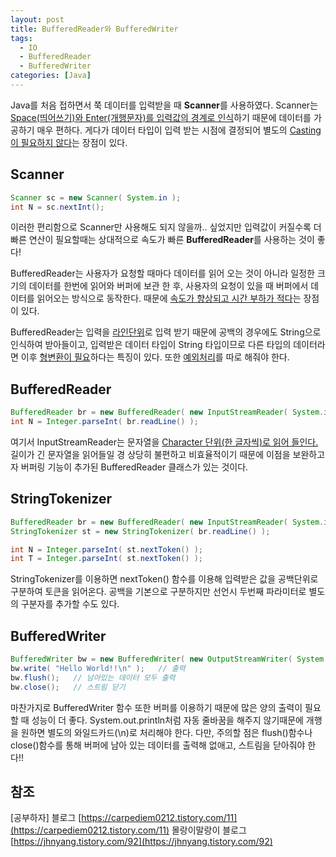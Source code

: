 ```yaml
---
layout: post
title: BufferedReader와 BufferedWriter
tags:
  - IO
  - BufferedReader
  - BufferedWriter
categories: [Java]
---
```

Java를 처음 접하면서 쭉 데이터를 입력받을 때 <b>Scanner</b>를 사용하였다. Scanner는 <u>Space(띄어쓰기)와 Enter(개행문자)를 입력값의 경계로 인식</u>하기 때문에 데이터를 가공하기 매우 편하다. 게다가 데이터 타입이 입력 받는 시점에 결정되어 별도의 <u>Casting이 필요하지 않다</u>는 장점이 있다.
## Scanner
```Java
Scanner sc = new Scanner( System.in );
int N = sc.nextInt();
```
이러한 편리함으로 Scanner만 사용해도 되지 않을까.. 싶었지만 입력값이 커질수록 더 빠른 연산이 필요할때는 상대적으로 속도가 빠른 <b>BufferedReader</b>를 사용하는 것이 좋다!

BufferedReader는 사용자가 요청할 때마다 데이터를 읽어 오는 것이 아니라 일정한 크기의 데이터를 한번에 읽어와 버퍼에 보관 한 후, 사용자의 요청이 있을 때 버퍼에서 데이터를 읽어오는 방식으로 동작한다. 때문에 <u>속도가 향상되고 시간 부하가 적다</u>는 장점이 있다.

BufferedReader는 입력을 <u>라인단위</u>로 입력 받기 때문에 공백의 경우에도 String으로 인식하여 받아들이고, 입력받은 데이터 타입이 String 타입이므로 다른 타입의 데이터라면 이후 <u>형변환이 필요</u>하다는 특징이 있다. 또한 <u>예외처리</u>를 따로 해줘야 한다.
## BufferedReader
```Java
BufferedReader br = new BufferedReader( new InputStreamReader( System.in ) );
int N = Integer.parseInt( br.readLine() );
```
여기서 InputStreamReader는 문자열을 <u>Character 단위(한 글자씩)로 읽어 들인다.</u>길이가 긴 문자열을 읽어들일 경 상당히 불편하고 비효율적이기 때문에 이점을 보완하고자 버퍼링 기능이 추가된 BufferedReader 클래스가 있는 것이다.
## StringTokenizer
```java
BufferedReader br = new BufferedReader( new InputStreamReader( System.in ) );
StringTokenizer st = new StringTokenizer( br.readLine() );

int N = Integer.parseInt( st.nextToken() );
int T = Integer.parseInt( st.nextToken() );
```
StringTokenizer를 이용하면 nextToken() 함수를 이용해 입력받은 값을 공백단위로 구분하여 토큰을 읽어온다. 공백을 기본으로 구분하지만 선언시 두번째 파라미터로 별도의 구분자를 추가할 수도 있다.
## BufferedWriter
```java
BufferedWriter bw = new BufferedWriter( new OutputStreamWriter( System.out ) );
bw.write( "Hello World!!\n" );   // 출력
bw.flush();   // 남아있는 데이터 모두 출력
bw.close();   // 스트림 닫기
```
마찬가지로 BufferedWriter 함수 또한 버퍼를 이용하기 때문에 많은 양의 출력이 필요할 때 성능이 더 좋다. System.out.println처럼 자동 줄바꿈을 해주지 않기때문에 개행을 원하면 별도의 와일드카드(\n)로 처리해야 한다.
다만, 주의할 점은 flush()함수나 close()함수를 통해 버퍼에 남아 있는 데이터를 출력해 없애고, 스트림을 닫아줘야 한다!!

## 참조
[공부하자] 블로그 [https://carpediem0212.tistory.com/11](https://carpediem0212.tistory.com/11)
몰랑이말랑이 블로그[https://jhnyang.tistory.com/92](https://jhnyang.tistory.com/92)
